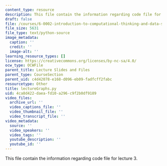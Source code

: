```yaml
---
content_type: resource
description: This file contain the information regarding code file for lecture 3.
draft: false
file: /courses/6-0002-introduction-to-computational-thinking-and-data-science-fall-2016/4ca8d422daeafd10a296c9f2b0df9189_lectureGraphs.py
file_size: 5631
file_type: text/python-source
image_metadata:
  caption: ''
  credit: ''
  image-alt: ''
learning_resource_types: []
license: https://creativecommons.org/licenses/by-nc-sa/4.0/
ocw_type: OCWFile
parent_title: Lecture Slides and Files
parent_type: CourseSection
parent_uid: c4d42078-e168-d096-eb09-fadfcff2fabc
resourcetype: Other
title: lectureGraphs.py
uid: 4ca8d422-daea-fd10-a296-c9f2b0df9189
video_files:
  archive_url: ''
  video_captions_file: ''
  video_thumbnail_file: ''
  video_transcript_file: ''
video_metadata:
  source: ''
  video_speakers: ''
  video_tags: ''
  youtube_description: ''
  youtube_id: ''
---
```

This file contain the information regarding code file for lecture 3.